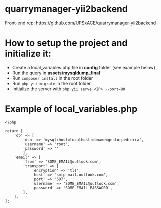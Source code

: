 # quarrymanager-yii2backend
Front-end rep: https://github.com/UPSxACE/quarrymanager-yii2backend

# How to setup the project and initialize it:
- Create a local_variables.php file in **config** folder (see example below)
- Run the query in **assets/mysqldump_final**
- Run ```composer install``` in the root folder
- Run ```php yii migrate``` in the root folder
- Initialize the server with ```php yii serve <IP> --port=80```

# Example of local_variables.php
```
<?php

return [
    'db' => [
        'dsn' => 'mysql:host=localhost;dbname=gestorpedreira',
        'username' => 'root',
        'password' => ''
        ],
    'email' => [
        'from' => 'SOME_EMAIL@outlook.com',
        'transport' => [
            'encryption' => 'tls',
            'host' => 'smtp-mail.outlook.com',
            'port' => '587',
            'username' => 'SOME_EMAIL@outlook.com',
            'password' => 'SOME_EMAIL_PASSWORD',
        ],
    ],
];
```

